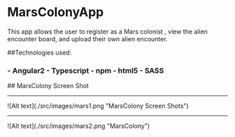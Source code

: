 # MarsColonyApp
This app allows the user to register as a Mars colonist , view the alien encounter board, and upload their own alien encounter.

##Technologies used:
<h3>
- Angular2
- Typescript
- npm
- html5
- SASS
</h3>
## MarsColony Screen Shot
<hr>
![Alt text](./src/images/mars1.png "MarsColony Screen Shots")
<br>

<hr>
![Alt text](./src/images/mars2.png "MarsColony")
